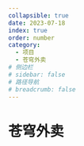 ```yaml
---
collapsible: true
date: 2023-07-18
index: true
order: number
category: 
  - 项目
  - 苍穹外卖
# 侧边栏
# sidebar: false
# 路径导航
# breadcrumb: false
---
```


# 苍穹外卖
